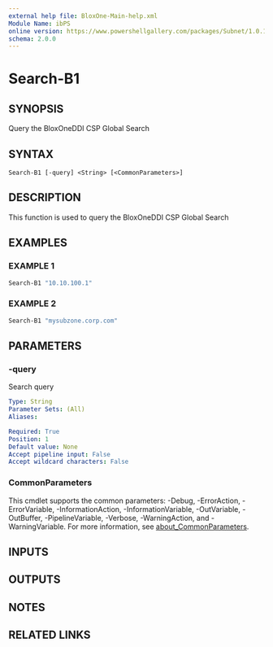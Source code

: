 ```yaml
---
external help file: BloxOne-Main-help.xml
Module Name: ibPS
online version: https://www.powershellgallery.com/packages/Subnet/1.0.14/Content/Public%5CGet-Subnet.ps1
schema: 2.0.0
---
```


# Search-B1

## SYNOPSIS
Query the BloxOneDDI CSP Global Search

## SYNTAX

```
Search-B1 [-query] <String> [<CommonParameters>]
```

## DESCRIPTION
This function is used to query the BloxOneDDI CSP Global Search

## EXAMPLES

### EXAMPLE 1
```powershell
Search-B1 "10.10.100.1"
```

### EXAMPLE 2
```powershell
Search-B1 "mysubzone.corp.com"
```

## PARAMETERS

### -query
Search query

```yaml
Type: String
Parameter Sets: (All)
Aliases:

Required: True
Position: 1
Default value: None
Accept pipeline input: False
Accept wildcard characters: False
```

### CommonParameters
This cmdlet supports the common parameters: -Debug, -ErrorAction, -ErrorVariable, -InformationAction, -InformationVariable, -OutVariable, -OutBuffer, -PipelineVariable, -Verbose, -WarningAction, and -WarningVariable. For more information, see [about_CommonParameters](http://go.microsoft.com/fwlink/?LinkID=113216).

## INPUTS

## OUTPUTS

## NOTES

## RELATED LINKS
